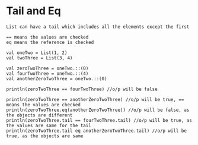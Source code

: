 # Tail and Eq 

	List can have a tail which includes all the elements except the first
	
	== means the values are checked 
	eq means the reference is checked

	val oneTwo = List(1, 2)
	val twoThree = List(3, 4)
	
	val zeroTwoThree = oneTwo.::(0)
	val fourTwoThree = oneTwo.::(4)
	val anotherZeroTwoThree = oneTwo.::(0)
	
	println(zeroTwoThree == fourTwoThree) //o/p will be false
	
	println(zeroTwoThree == anotherZeroTwoThree) //o/p will be true, == means the values are checked
	println(zeroTwoThree.eq(anotherZeroTwoThree)) //o/p will be false, as the objects are different
	println(zeroTwoThree.tail == fourTwoThree.tail) //o/p will be true, as the values are same for the tail
	println(zeroTwoThree.tail eq anotherZeroTwoThree.tail) //o/p will be true, as the objects are same